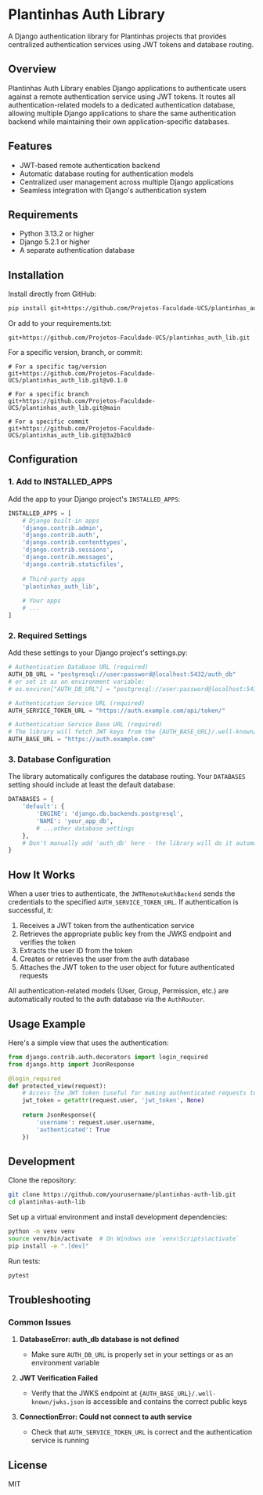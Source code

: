 # Plantinhas Auth Library

A Django authentication library for Plantinhas projects that provides centralized authentication services using JWT tokens and database routing.

## Overview

Plantinhas Auth Library enables Django applications to authenticate users against a remote authentication service using JWT tokens. It routes all authentication-related models to a dedicated authentication database, allowing multiple Django applications to share the same authentication backend while maintaining their own application-specific databases.

## Features

- JWT-based remote authentication backend
- Automatic database routing for authentication models
- Centralized user management across multiple Django applications
- Seamless integration with Django's authentication system

## Requirements

- Python 3.13.2 or higher
- Django 5.2.1 or higher
- A separate authentication database

## Installation

Install directly from GitHub:

```bash
pip install git+https://github.com/Projetos-Faculdade-UCS/plantinhas_auth_lib.git
```

Or add to your requirements.txt:

```
git+https://github.com/Projetos-Faculdade-UCS/plantinhas_auth_lib.git
```

For a specific version, branch, or commit:

```
# For a specific tag/version
git+https://github.com/Projetos-Faculdade-UCS/plantinhas_auth_lib.git@v0.1.0

# For a specific branch
git+https://github.com/Projetos-Faculdade-UCS/plantinhas_auth_lib.git@main

# For a specific commit
git+https://github.com/Projetos-Faculdade-UCS/plantinhas_auth_lib.git@3a2b1c0
```

## Configuration

### 1. Add to INSTALLED_APPS

Add the app to your Django project's `INSTALLED_APPS`:

```python
INSTALLED_APPS = [
    # Django built-in apps
    'django.contrib.admin',
    'django.contrib.auth',
    'django.contrib.contenttypes',
    'django.contrib.sessions',
    'django.contrib.messages',
    'django.contrib.staticfiles',
    
    # Third-party apps
    'plantinhas_auth_lib',
    
    # Your apps
    # ...
]
```

### 2. Required Settings

Add these settings to your Django project's settings.py:

```python
# Authentication Database URL (required)
AUTH_DB_URL = "postgresql://user:password@localhost:5432/auth_db"
# or set it as an environment variable:
# os.environ["AUTH_DB_URL"] = "postgresql://user:password@localhost:5432/auth_db"

# Authentication Service URL (required)
AUTH_SERVICE_TOKEN_URL = "https://auth.example.com/api/token/"

# Authentication Service Base URL (required)
# The library will fetch JWT keys from the {AUTH_BASE_URL}/.well-known/jwks.json endpoint
AUTH_BASE_URL = "https://auth.example.com"
```

### 3. Database Configuration

The library automatically configures the database routing. Your `DATABASES` setting should include at least the default database:

```python
DATABASES = {
    'default': {
        'ENGINE': 'django.db.backends.postgresql',
        'NAME': 'your_app_db',
        # ...other database settings
    },
    # Don't manually add 'auth_db' here - the library will do it automatically
}
```

## How It Works

When a user tries to authenticate, the `JWTRemoteAuthBackend` sends the credentials to the specified `AUTH_SERVICE_TOKEN_URL`. If authentication is successful, it:

1. Receives a JWT token from the authentication service
2. Retrieves the appropriate public key from the JWKS endpoint and verifies the token
3. Extracts the user ID from the token
4. Creates or retrieves the user from the auth database
5. Attaches the JWT token to the user object for future authenticated requests

All authentication-related models (User, Group, Permission, etc.) are automatically routed to the auth database via the `AuthRouter`.

## Usage Example

Here's a simple view that uses the authentication:

```python
from django.contrib.auth.decorators import login_required
from django.http import JsonResponse

@login_required
def protected_view(request):
    # Access the JWT token (useful for making authenticated requests to other services)
    jwt_token = getattr(request.user, 'jwt_token', None)
    
    return JsonResponse({
        'username': request.user.username,
        'authenticated': True
    })
```

## Development

Clone the repository:

```bash
git clone https://github.com/yourusername/plantinhas-auth-lib.git
cd plantinhas-auth-lib
```

Set up a virtual environment and install development dependencies:

```bash
python -m venv venv
source venv/bin/activate  # On Windows use `venv\Scripts\activate`
pip install -e ".[dev]"
```

Run tests:

```bash
pytest
```

## Troubleshooting

### Common Issues

1. **DatabaseError: auth_db database is not defined**
   - Make sure `AUTH_DB_URL` is properly set in your settings or as an environment variable

2. **JWT Verification Failed**
   - Verify that the JWKS endpoint at `{AUTH_BASE_URL}/.well-known/jwks.json` is accessible and contains the correct public keys

3. **ConnectionError: Could not connect to auth service**
   - Check that `AUTH_SERVICE_TOKEN_URL` is correct and the authentication service is running

## License

MIT